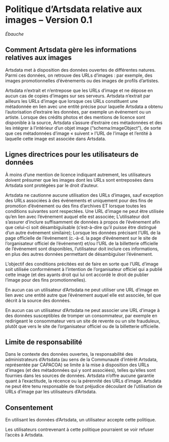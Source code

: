# Politique d’Artsdata relative aux images – Version 0.1

_Ébauche_

## Comment Artsdata gère les informations relatives aux images

Artsdata met à disposition des données ouvertes de différentes natures. Parmi ces données, on retrouve des URLs d’images : par exemple, des images promotionnelles d’événements ou des images de profils d’artistes.

Artsdata n’extrait et n’entrepose que les URLs d’image et ne dépose en aucun cas de copies d’images sur ses serveurs. Artsdata n’extrait par ailleurs les URLs d’image que lorsque ces URLs constituent une métadonnée en lien avec une entité précise pour laquelle Artsdata a obtenu l’autorisation d’extraire les données, par exemple un événement ou un artiste. Lorsque des crédits photos et des mentions de licence sont disponible à la source, Artsdata s’assure d’extraire ces métadonnées et des les intégrer à l’intérieur d’un objet image (“schema:ImageObject”), de sorte que ces métadonnées d’image « suivent » l’URL de l’image et l’entité à laquelle cette image est associée dans Artsdata.

## Lignes directrices pour les utilisateurs de données

À moins d’une mention de licence indiquant autrement, les utilisateurs doivent présumer que les images dont les URLs sont entreposées dans Artsdata sont protégées par le droit d’auteur.

Artsdata ne cautionne aucune utilisation des URLs d’images, sauf exception des URLs associées à des événements et uniquement pour des fins de promotion d’événement ou des fins d’archives ET lorsque toutes les conditions suivantes sont respectées. 
Une URL d’image ne peut être utilisée qu’en lien avec l’événement auquel elle est associée;
L’utilisateur doit s’assurer d’inclure suffisamment de données à propos de l’événement afin que celui-ci soit désambiguïsable (c’est-à-dire qu’il puisse être distingué d’un autre événement similaire);
Lorsque les données précisant l’URL de la page officielle de l’événement (c.-à-d. la page d’événement sur le site de l’organisateur officiel de l’événement) et/ou l’URL de la billetterie officielle de l’événement sont disponibles, l’utilisateur doit inclure ces informations, en plus des autres données permettant de désambiguïser l’événement.

L’objectif des conditions précitées est de faire en sorte que l’URL d’image soit utilisée conformément à l’intention de l’organisateur officiel qui a publié cette image (et des ayants droit qui lui ont accordé le droit de publier l’image pour des fins promotionnelles).

En aucun cas un utilisateur d’Artsdata ne peut utiliser une URL d’image en lien avec une entité autre que l’événement auquel elle est associée, tel que décrit à la source des données.

En aucun cas un utilisateur d’Artsdata ne peut associer une URL d’image à des données susceptibles de tromper un consommateur, par exemple en redirigeant le consommateur vers un site de revente ou un site frauduleux, plutôt que vers le site de l’organisateur officiel ou de la billetterie officielle.  

## Limite de responsabilité

Dans le contexte des données ouvertes, la responsabilité des administrateurs d’Artsdata (au sens de la Communauté d’intérêt Artsdata, représentée par CAPACOA) se limite à la mise à disposition des URLs d’images (et des métadonnées qui y sont associées), telles qu’elles sont fournies dans les sources de données. Artsdata n’offre aucune garantie quant à l’exactitude, la récence ou la pérennité des URLs d’image. Artsdata ne peut être tenu responsable de tout préjudice découlant de l’utilisation de URLs d’image par les utilisateurs d’Artsdata.

## Consentement

En utilisant les données d’Artsdata, un utilisateur accepte cette politique.

Les utilisateurs contrevenant à cette politique pourraient se voir refuser l’accès à Artsdata.
